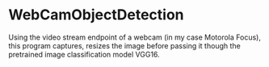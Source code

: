 # WebCamObjectDetection
Using the video stream endpoint of a webcam (in my case Motorola Focus), this program captures, resizes the image before passing it though the pretrained image classification model VGG16.
